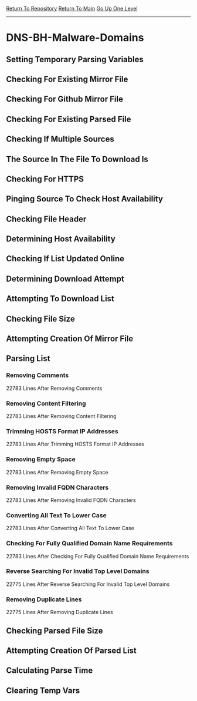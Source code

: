 [Return To Repository](https://github.com/deathbybandaid/piholeparser/)
[Return To Main](https://github.com/deathbybandaid/piholeparser/blob/master/RecentRunLogs/Mainlog.md)
[Go Up One Level](https://github.com/deathbybandaid/piholeparser/blob/master/RecentRunLogs/TopLevelScripts/30-Processing-External-Blacklists.md)
____________________________________
# DNS-BH-Malware-Domains
## Setting Temporary Parsing Variables
## Checking For Existing Mirror File
## Checking For Github Mirror File
## Checking For Existing Parsed File
## Checking If Multiple Sources
## The Source In The File To Download Is
## Checking For HTTPS
## Pinging Source To Check Host Availability
## Checking File Header
## Determining Host Availability
## Checking If List Updated Online
## Determining Download Attempt
## Attempting To Download List
## Checking File Size
## Attempting Creation Of Mirror File
## Parsing List
### Removing Comments
22783 Lines After Removing Comments
### Removing Content Filtering
22783 Lines After Removing Content Filtering
### Trimming HOSTS Format IP Addresses
22783 Lines After Trimming HOSTS Format IP Addresses
### Removing Empty Space
22783 Lines After Removing Empty Space
### Removing Invalid FQDN Characters
22783 Lines After Removing Invalid FQDN Characters
### Converting All Text To Lower Case
22783 Lines After Converting All Text To Lower Case
### Checking For Fully Qualified Domain Name Requirements
22783 Lines After Checking For Fully Qualified Domain Name Requirements
### Reverse Searching For Invalid Top Level Domains
22775 Lines After Reverse Searching For Invalid Top Level Domains
### Removing Duplicate Lines
22775 Lines After Removing Duplicate Lines
## Checking Parsed File Size
## Attempting Creation Of Parsed List
## Calculating Parse Time
## Clearing Temp Vars
